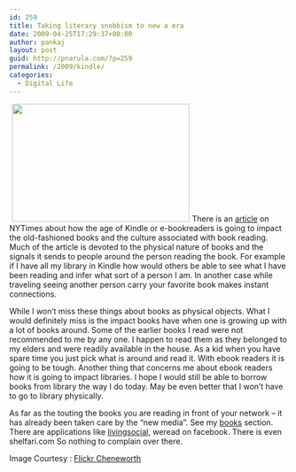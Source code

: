 ```yaml
---
id: 259
title: Taking literary snobbism to new a era
date: 2009-04-25T17:29:37+00:00
author: pankaj
layout: post
guid: http://pnarula.com/?p=259
permalink: /2009/kindle/
categories:
  - Digital Life
---
```

<img class="alignright" style="margin-left: 5px; margin-right: 5px;" title="Kindle 2" src="http://farm4.static.flickr.com/3571/3406755877_2f73d4ed4f.jpg" alt="" width="320" height="213" />There is an <a href="http://www.nytimes.com/2009/04/26/fashion/26kindle.html" onclick="_gaq.push(['_trackEvent', 'outbound-article', 'http://www.nytimes.com/2009/04/26/fashion/26kindle.html', 'article']);" >article</a> on NYTimes about how the age of Kindle or e-bookreaders is going to impact the old-fashioned books and the culture associated with book reading. Much of the article is devoted to the physical nature of books and the signals it sends to people around the person reading the book. For example if I have all my library in Kindle how would others be able to see what I have been reading and infer what sort of a person I am. In another case while traveling seeing another person carry your favorite book makes instant connections.

While I won&#8217;t miss these things about books as physical objects. What I would definitely miss is the impact books have when one is growing up with a lot of books around. Some of the earlier books I read were not recommended to me by any one. I happen to read them as they belonged to my elders and were readily available in the house. As a kid when you have spare time you just pick what is around and read it. With ebook readers it is going to be tough. Another thing that concerns me about ebook readers how it is going to impact libraries. I hope I would still be able to borrow books from library the way I do today. May be even better that I won&#8217;t have to go to library physically.

As far as the touting the books you are reading in front of your network &#8211; it has already been taken care by the &#8220;new media&#8221;. See my <a href="http://pnarula.com/books" onclick="_gaq.push(['_trackEvent', 'outbound-article', 'http://pnarula.com/books', 'books']);" >books</a> section. There are applications like <a href="http://livingsocial.com" onclick="_gaq.push(['_trackEvent', 'outbound-article', 'http://livingsocial.com', 'livingsocial']);" >livingsocial</a>, weread on facebook. There is even shelfari.com So nothing to complain over there.

Image Courtesy : <a href="http://www.flickr.com/photos/cheneworth/3406755877/" onclick="_gaq.push(['_trackEvent', 'outbound-article', 'http://www.flickr.com/photos/cheneworth/3406755877/', 'Flickr Cheneworth']);" >Flickr Cheneworth</a>